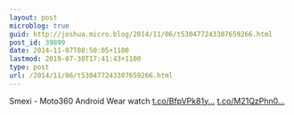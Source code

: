 ```yaml
---
layout: post
microblog: true
guid: http://joshua.micro.blog/2014/11/06/t530477243307659266.html
post_id: 39899
date: 2014-11-07T08:50:05+1100
lastmod: 2019-07-30T17:41:43+1100
type: post
url: /2014/11/06/t530477243307659266.html
---
```

Smexi - Moto360 Android Wear watch [t.co/BfpVPk81y...](http://t.co/BfpVPk81yH) [t.co/M21QzPhn0...](http://t.co/M21QzPhn07)
